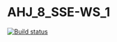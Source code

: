 # AHJ_8_SSE-WS_1

[![Build status](https://ci.appveyor.com/api/projects/status/qb8s63tghlklji9l?svg=true)](https://ci.appveyor.com/project/gudbrant/ahj-8-sse-ws-1)
